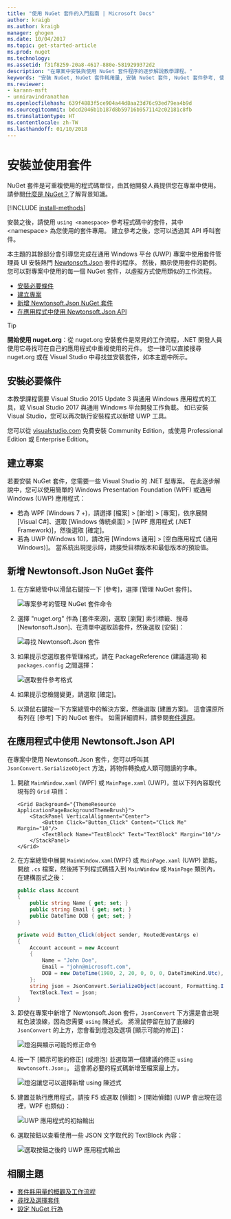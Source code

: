 ```yaml
---
title: "使用 NuGet 套件的入門指南 | Microsoft Docs"
author: kraigb
ms.author: kraigb
manager: ghogen
ms.date: 10/04/2017
ms.topic: get-started-article
ms.prod: nuget
ms.technology: 
ms.assetid: f31f8259-20a8-4617-880e-5819299372d2
description: "在專案中安裝與使用 NuGet 套件程序的逐步解說教學課程。"
keywords: "安裝 NuGet, NuGet 套件耗用量, 安裝 NuGet 套件, NuGet 套件參考, 使用 NuGet 套件"
ms.reviewer:
- karann-msft
- unniravindranathan
ms.openlocfilehash: 639f4883f5ce904a44d8aa23d76c93ed79ea4b9d
ms.sourcegitcommit: bdcd2046b1b187d8b59716b9571142c02181c8fb
ms.translationtype: HT
ms.contentlocale: zh-TW
ms.lasthandoff: 01/10/2018
---
```

# <a name="install-and-use-a-package"></a>安裝並使用套件

NuGet 套件是可重複使用的程式碼單位，由其他開發人員提供您在專案中使用。 請參閱[什麼是 NuGet？](../What-is-NuGet.md)了解背景知識。

[!INCLUDE [install-methods](../includes/install-methods.md)]

安裝之後，請使用 `using <namespace>` 參考程式碼中的套件，其中 \<namespace\> 為您使用的套件專用。 建立參考之後，您可以透過其 API 呼叫套件。

本主題的其餘部分會引導您完成在通用 Windows 平台 (UWP) 專案中使用套件管理員 UI 安裝熱門 [Newtonsoft.Json](https://www.nuget.org/packages/Newtonsoft.Json/) 套件的程序。 然後，顯示使用套件的範例。 您可以對專案中使用的每一個 NuGet 套件，以虛擬方式使用類似的工作流程。

- [安裝必要條件](#install-pre-requisites)
- [建立專案](#create-a-project)
- [新增 Newtonsoft.Json NuGet 套件](#add-the-newtonsoftjson-nuget-package)
- [在應用程式中使用 Newtonsoft.Json API](#use-the-newtonsoftjson-api-in-the-app)

> [!Tip]
> **開始使用 nuget.org**：從 nuget.org 安裝套件是常見的工作流程，.NET 開發人員使用它尋找可在自己的應用程式中重複使用的元件。 您一律可以直接搜尋 nuget.org 或在 Visual Studio 中尋找並安裝套件，如本主題中所示。

## <a name="install-pre-requisites"></a>安裝必要條件

本教學課程需要 Visual Studio 2015 Update 3 與通用 Windows 應用程式的工具，或 Visual Studio 2017 與通用 Windows 平台開發工作負載。 如已安裝 Visual Studio，您可以再次執行安裝程式以新增 UWP 工具。

您可以從 [visualstudio.com](https://www.visualstudio.com/) 免費安裝 Community Edition，或使用 Professional Edition 或 Enterprise Edition。 

## <a name="create-a-project"></a>建立專案

若要安裝 NuGet 套件，您需要一些 Visual Studio 的 .NET 型專案。 在此逐步解說中，您可以使用簡單的 Windows Presentation Foundation (WPF) 或通用 Windows (UWP) 應用程式：

- 若為 WPF (Windows 7 +)，請選擇 [檔案] > [新增] > [專案]，依序展開 [Visual C#]、選取 [Windows 傳統桌面] > [WPF 應用程式 (.NET Framework)]，然後選取 [確定]。
- 若為 UWP (Windows 10)，請改用 [Windows 通用] > [空白應用程式 (通用 Windows)]。 當系統出現提示時，請接受目標版本和最低版本的預設值。

## <a name="add-the-newtonsoftjson-nuget-package"></a>新增 Newtonsoft.Json NuGet 套件

1. 在方案總管中以滑鼠右鍵按一下 [參考]，選擇 [管理 NuGet 套件]。

    ![專案參考的管理 NuGet 套件命令](media/QS_Use-02-ManageNuGetPackages.png)

1. 選擇 "nuget.org" 作為 [套件來源]，選取 [瀏覽] 索引標籤、搜尋 [Newtonsoft.Json]、在清單中選取該套件，然後選取 [安裝]：

    ![尋找 Newtonsoft.Json 套件](media/QS_Use-03-NewtonsoftJson.png)

1. 如果提示您選取套件管理格式，請在 PackageReference (建議選項) 和 `packages.config` 之間選擇：

    ![選取套件參考格式](media/QS_Use-03b-SelectFormat.png)

1. 如果提示您檢閱變更，請選取 [確定]。

1. 以滑鼠右鍵按一下方案總管中的解決方案，然後選取 [建置方案]。 這會還原所有列在 [參考] 下的 NuGet 套件。 如需詳細資料，請參閱[套件還原](../consume-packages/package-restore.md)。

## <a name="use-the-newtonsoftjson-api-in-the-app"></a>在應用程式中使用 Newtonsoft.Json API

在專案中使用 Newtonsoft.Json 套件，您可以呼叫其 `JsonConvert.SerializeObject` 方法，將物件轉換成人類可閱讀的字串。

1. 開啟 `MainWindow.xaml` (WPF) 或 `MainPage.xaml` (UWP)，並以下列內容取代現有的 `Grid` 項目：

    ```xaml
    <Grid Background="{ThemeResource ApplicationPageBackgroundThemeBrush}">
        <StackPanel VerticalAlignment="Center">
            <Button Click="Button_Click" Content="Click Me" Margin="10"/>
            <TextBlock Name="TextBlock" Text="TextBlock" Margin="10"/>
        </StackPanel>
    </Grid>
    ```

1. 在方案總管中展開 `MainWindow.xaml`(WPF) 或 `MainPage.xaml` (UWP) 節點，開啟 `.cs` 檔案，然後將下列程式碼插入到 `MainWindow` 或 `MainPage` 類別內，在建構函式之後：

    ```cs
    public class Account
    {
        public string Name { get; set; }
        public string Email { get; set; }
        public DateTime DOB { get; set; }
    }

    private void Button_Click(object sender, RoutedEventArgs e)
    {
        Account account = new Account
        {
            Name = "John Doe",
            Email = "john@microsoft.com",
            DOB = new DateTime(1980, 2, 20, 0, 0, 0, DateTimeKind.Utc),
        };
        string json = JsonConvert.SerializeObject(account, Formatting.Indented);
        TextBlock.Text = json;
    }
    ```

1. 即使在專案中新增了 Newtonsoft.Json 套件，`JsonConvert` 下方還是會出現紅色波浪線，因為您需要 `using` 陳述式。 將滑鼠停留在加了底線的 `JsonConvert` 的上方，您會看到燈泡及選項 [顯示可能的修正]：

    ![燈泡與顯示可能的修正命令](media/QS_Use-04-ShowPotentialFixes.png)


1. 按一下 [顯示可能的修正] (或燈泡) 並選取第一個建議的修正 `using Newtonsoft.Json;`。 這會將必要的程式碼新增至檔案最上方。

    ![燈泡讓您可以選擇新增 using 陳述式](media/QS_Use-05-AddUsing.png)

1. 建置並執行應用程式，請按 F5 或選取 [偵錯] > [開始偵錯] (UWP 會出現在這裡，WPF 也類似)：

    ![UWP 應用程式的初始輸出](media/QS_Use-06-AppStart.png)

1. 選取按鈕以查看使用一些 JSON 文字取代的 TextBlock 內容：

    ![選取按鈕之後的 UWP 應用程式輸出](media/QS_Use-07-AppEnd.png)

## <a name="related-topics"></a>相關主題

- [套件耗用量的概觀及工作流程](../consume-packages/overview-and-workflow.md)
- [尋找及選擇套件](../consume-packages/finding-and-choosing-packages.md)
- [設定 NuGet 行為](../consume-packages/configuring-nuget-behavior.md)
